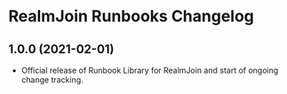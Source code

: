 # RealmJoin Runbooks Changelog 

## 1.0.0 (2021-02-01)

* Official release of Runbook Library for RealmJoin and start of ongoing change tracking.

